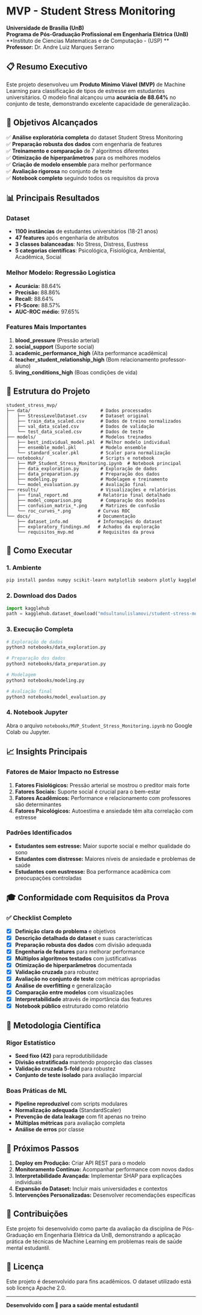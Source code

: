 # MVP - Student Stress Monitoring

**Universidade de Brasília (UnB)**  
**Programa de Pós-Graduação Profissional em Engenharia Elétrica (UnB)**  
**Instituto de Ciencias Matematicas e de Computação - (USP) **
**Professor:** Dr. Andre Luiz Marques Serrano  


## 📋 Resumo Executivo

Este projeto desenvolveu um **Produto Mínimo Viável (MVP)** de Machine Learning para classificação de tipos de estresse em estudantes universitários. O modelo final alcançou uma **acurácia de 88.64%** no conjunto de teste, demonstrando excelente capacidade de generalização.

## 🎯 Objetivos Alcançados

✅ **Análise exploratória completa** do dataset Student Stress Monitoring  
✅ **Preparação robusta dos dados** com engenharia de features  
✅ **Treinamento e comparação** de 7 algoritmos diferentes  
✅ **Otimização de hiperparâmetros** para os melhores modelos  
✅ **Criação de modelo ensemble** para melhor performance  
✅ **Avaliação rigorosa** no conjunto de teste  
✅ **Notebook completo** seguindo todos os requisitos da prova

## 📊 Principais Resultados

### Dataset
- **1100 instâncias** de estudantes universitários (18-21 anos)
- **47 features** após engenharia de atributos
- **3 classes balanceadas**: No Stress, Distress, Eustress
- **5 categorias científicas**: Psicológica, Fisiológica, Ambiental, Acadêmica, Social

### Melhor Modelo: Regressão Logística
- **Acurácia:** 88.64%
- **Precisão:** 88.86%
- **Recall:** 88.64%
- **F1-Score:** 88.57%
- **AUC-ROC médio:** 97.65%

### Features Mais Importantes
1. **blood_pressure** (Pressão arterial)
2. **social_support** (Suporte social)
3. **academic_performance_high** (Alta performance acadêmica)
4. **teacher_student_relationship_high** (Bom relacionamento professor-aluno)
5. **living_conditions_high** (Boas condições de vida)

## 📁 Estrutura do Projeto

```
student_stress_mvp/
├── data/                          # Dados processados
│   ├── StressLevelDataset.csv     # Dataset original
│   ├── train_data_scaled.csv      # Dados de treino normalizados
│   ├── val_data_scaled.csv        # Dados de validação
│   └── test_data_scaled.csv       # Dados de teste
├── models/                        # Modelos treinados
│   ├── best_individual_model.pkl  # Melhor modelo individual
│   ├── ensemble_model.pkl         # Modelo ensemble
│   └── standard_scaler.pkl        # Scaler para normalização
├── notebooks/                     # Scripts e notebook
│   ├── MVP_Student_Stress_Monitoring.ipynb  # Notebook principal
│   ├── data_exploration.py        # Exploração de dados
│   ├── data_preparation.py        # Preparação dos dados
│   ├── modeling.py                # Modelagem e treinamento
│   └── model_evaluation.py        # Avaliação final
├── results/                       # Visualizações e relatórios
│   ├── final_report.md           # Relatório final detalhado
│   ├── model_comparison.png       # Comparação dos modelos
│   ├── confusion_matrix_*.png     # Matrizes de confusão
│   └── roc_curves_*.png          # Curvas ROC
└── docs/                         # Documentação
    ├── dataset_info.md           # Informações do dataset
    ├── exploratory_findings.md   # Achados da exploração
    └── requisitos_mvp.md         # Requisitos da prova
```

## 🚀 Como Executar

### 1. Ambiente
```bash
pip install pandas numpy scikit-learn matplotlib seaborn plotly kagglehub
```

### 2. Download dos Dados
```python
import kagglehub
path = kagglehub.dataset_download("mdsultanulislamovi/student-stress-monitoring-datasets")
```

### 3. Execução Completa
```bash
# Exploração de dados
python3 notebooks/data_exploration.py

# Preparação dos dados
python3 notebooks/data_preparation.py

# Modelagem
python3 notebooks/modeling.py

# Avaliação final
python3 notebooks/model_evaluation.py
```

### 4. Notebook Jupyter
Abra o arquivo `notebooks/MVP_Student_Stress_Monitoring.ipynb` no Google Colab ou Jupyter.

## 📈 Insights Principais

### Fatores de Maior Impacto no Estresse
1. **Fatores Fisiológicos:** Pressão arterial se mostrou o preditor mais forte
2. **Fatores Sociais:** Suporte social é crucial para o bem-estar
3. **Fatores Acadêmicos:** Performance e relacionamento com professores são determinantes
4. **Fatores Psicológicos:** Autoestima e ansiedade têm alta correlação com estresse

### Padrões Identificados
- **Estudantes sem estresse:** Maior suporte social e melhor qualidade do sono
- **Estudantes com distresse:** Maiores níveis de ansiedade e problemas de saúde
- **Estudantes com eustresse:** Boa performance acadêmica com preocupações controladas

## 🎓 Conformidade com Requisitos da Prova

### ✅ Checklist Completo
- [x] **Definição clara do problema** e objetivos
- [x] **Descrição detalhada do dataset** e suas características
- [x] **Preparação robusta dos dados** com divisão adequada
- [x] **Engenharia de features** para melhorar performance
- [x] **Múltiplos algoritmos testados** com justificativas
- [x] **Otimização de hiperparâmetros** documentada
- [x] **Validação cruzada** para robustez
- [x] **Avaliação no conjunto de teste** com métricas apropriadas
- [x] **Análise de overfitting** e generalização
- [x] **Comparação entre modelos** com visualizações
- [x] **Interpretabilidade** através de importância das features
- [x] **Notebook público** estruturado como relatório

## 🔬 Metodologia Científica

### Rigor Estatístico
- **Seed fixo (42)** para reprodutibilidade
- **Divisão estratificada** mantendo proporção das classes
- **Validação cruzada 5-fold** para robustez
- **Conjunto de teste isolado** para avaliação imparcial

### Boas Práticas de ML
- **Pipeline reproduzível** com scripts modulares
- **Normalização adequada** (StandardScaler)
- **Prevenção de data leakage** com fit apenas no treino
- **Múltiplas métricas** para avaliação completa
- **Análise de erros** por classe

## 📝 Próximos Passos

1. **Deploy em Produção:** Criar API REST para o modelo
2. **Monitoramento Contínuo:** Acompanhar performance com novos dados
3. **Interpretabilidade Avançada:** Implementar SHAP para explicações individuais
4. **Expansão do Dataset:** Incluir mais universidades e contextos
5. **Intervenções Personalizadas:** Desenvolver recomendações específicas

## 👥 Contribuições

Este projeto foi desenvolvido como parte da avaliação da disciplina de Pós-Graduação em Engenharia Elétrica da UnB, demonstrando a aplicação prática de técnicas de Machine Learning em problemas reais de saúde mental estudantil.

## 📄 Licença

Este projeto é desenvolvido para fins acadêmicos. O dataset utilizado está sob licença Apache 2.0.

---

**Desenvolvido com 💙 para a saúde mental estudantil**

